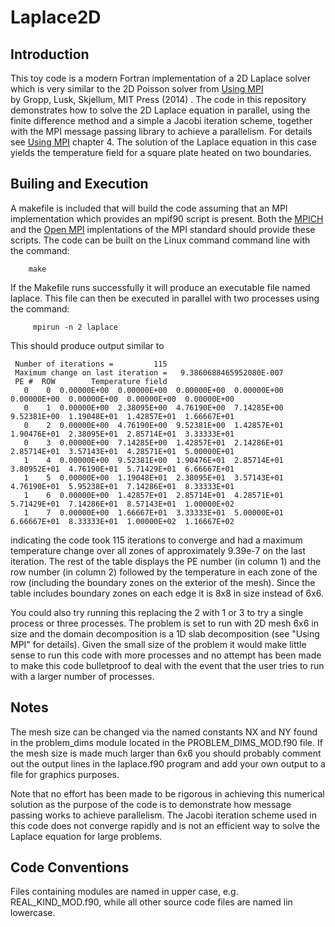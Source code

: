 # Laplace2D

## Introduction
This toy code is a modern Fortran implementation of a 2D Laplace solver which is very similar 
to the 2D Poisson  solver from [Using MPI](https://wgropp.cs.illinois.edu/usingmpiweb/0)  
by Gropp, Lusk, Skjellum, MIT Press (2014) .
The code in this repository demonstrates  how to solve the 2D Laplace equation in 
parallel, using the finite difference method and a simple a Jacobi iteration scheme, 
together with the MPI message passing library to achieve a parallelism.  For details see 
[Using MPI](https://wgropp.cs.illinois.edu/usingmpiweb/0) 
chapter 4.  The solution of the Laplace equation in this case yields the temperature 
field for a square plate heated on two boundaries.  

## Builing and Execution
A makefile is included that will build the code assuming that an MPI implementation which 
provides an mpif90 script is present.    Both the [MPICH](https://www.mpich.org) and the
[Open MPI](https://www.open-mpi.org/) implentations of the MPI standard should provide 
these scripts.  The code can be built on the Linux command command line with the command: 

        make

If the Makefile runs successfully it will produce an executable file named laplace.   This file 
can then be executed in parallel with two processes using the command:

         mpirun -n 2 laplace

This should produce output similar to
```
 Number of iterations =         115
 Maximum change on last iteration =   9.3860688465952080E-007
 PE #  ROW        Temperature field
   0    0  0.00000E+00  0.00000E+00  0.00000E+00  0.00000E+00  0.00000E+00  0.00000E+00  0.00000E+00  0.00000E+00
   0    1  0.00000E+00  2.38095E+00  4.76190E+00  7.14285E+00  9.52381E+00  1.19048E+01  1.42857E+01  1.66667E+01
   0    2  0.00000E+00  4.76190E+00  9.52381E+00  1.42857E+01  1.90476E+01  2.38095E+01  2.85714E+01  3.33333E+01
   0    3  0.00000E+00  7.14285E+00  1.42857E+01  2.14286E+01  2.85714E+01  3.57143E+01  4.28571E+01  5.00000E+01
   1    4  0.00000E+00  9.52381E+00  1.90476E+01  2.85714E+01  3.80952E+01  4.76190E+01  5.71429E+01  6.66667E+01
   1    5  0.00000E+00  1.19048E+01  2.38095E+01  3.57143E+01  4.76190E+01  5.95238E+01  7.14286E+01  8.33333E+01
   1    6  0.00000E+00  1.42857E+01  2.85714E+01  4.28571E+01  5.71429E+01  7.14286E+01  8.57143E+01  1.00000E+02
   1    7  0.00000E+00  1.66667E+01  3.33333E+01  5.00000E+01  6.66667E+01  8.33333E+01  1.00000E+02  1.16667E+02
```
indicating the code took 115 iterations to converge and had a maximum temperature change over 
all zones of approximately 9.39e-7 on the last iteration.   The rest of the table displays 
the PE number (in column 1) and the row number (in column 2) followed by the temperature in each 
zone of the row (including the boundary zones on the exterior of the mesh).   Since the table includes 
boundary zones on each edge it is 8x8 in size instead of 6x6.

You could also try running this replacing the 2 with 1 or 3 to try a single process or three 
processes. The problem is set to run with 2D mesh 6x6 in size and the domain decomposition is 
a 1D slab decomposition (see "Using MPI" for details).    Given the small size of the problem 
it would make little sense to run this code with more processes and no attempt has been made 
to make this  code bulletproof to deal with the event that the user tries to run with a larger 
number of processes.     

## Notes
The mesh size can be changed via the named constants NX and NY found in the problem_dims 
module located in the PROBLEM_DIMS_MOD.f90 file.    If the mesh size is made much larger 
than 6x6 you should probably comment out the output lines in the laplace.f90 program and add 
your own output to a file for graphics purposes.

Note that no effort has been made to be rigorous in achieving this numerical
solution as the purpose of the code is to demonstrate how message passing works to achieve 
parallelism.   The Jacobi iteration scheme used in this code does not converge rapidly and
is not an efficient way to solve the Laplace equation for large problems.

## Code Conventions

Files containing modules are named in upper case, e.g. REAL_KIND_MOD.f90, while all other
source code files are named lin lowercase.
